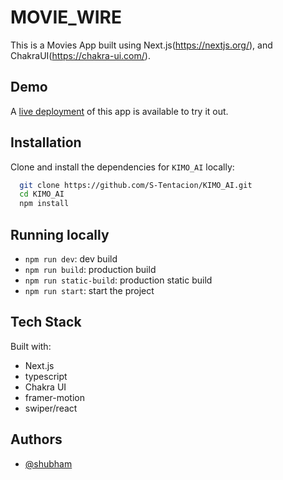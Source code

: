 
# MOVIE_WIRE

This is a Movies App built using Next.js(https://nextjs.org/), and ChakraUI(https://chakra-ui.com/). 

## Demo

A [live deployment](https://moviewire.vercel.app/) of this app is available to try it out.


## Installation 

Clone and install the dependencies for `KIMO_AI` locally:

```bash 
  git clone https://github.com/S-Tentacion/KIMO_AI.git
  cd KIMO_AI
  npm install
```
## Running locally

* `npm run dev`: dev build
* `npm run build`: production build
* `npm run static-build`: production static build
* `npm run start`: start the project

## Tech Stack

Built with:

* Next.js
* typescript
* Chakra UI
* framer-motion
* swiper/react 
  
## Authors

- [@shubham](https://github.com/S-Tentacion)
